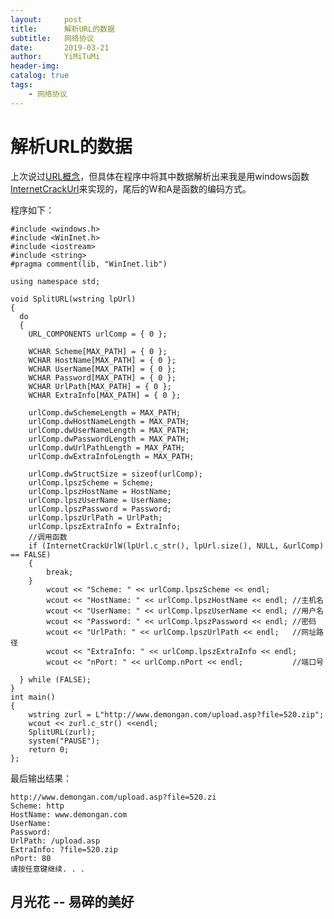 ```yaml
---
layout:     post
title:      解析URL的数据
subtitle:   网络协议
date:       2019-03-21
author:     YiMiTuMi
header-img: 
catalog: true
tags:
    - 网络协议
---
```

# 解析URL的数据

上次说过[URL概念](http://yimitumi.com/2019/03/19/URL概念/)，但具体在程序中将其中数据解析出来我是用windows函数[InternetCrackUrl](https://docs.microsoft.com/en-us/windows/desktop/api/wininet/nf-wininet-internetcrackurlw)来实现的，尾后的W和A是函数的编码方式。

程序如下：

	#include <windows.h>
	#include <WinInet.h>
	#include <iostream>
	#include <string>
	#pragma comment(lib, "WinInet.lib") 

	using namespace std;

	void SplitURL(wstring lpUrl)
	{
	  do 
	  {
	    URL_COMPONENTS urlComp = { 0 };
	
	    WCHAR Scheme[MAX_PATH] = { 0 };
	    WCHAR HostName[MAX_PATH] = { 0 };
	    WCHAR UserName[MAX_PATH] = { 0 };
	    WCHAR Password[MAX_PATH] = { 0 };
	    WCHAR UrlPath[MAX_PATH] = { 0 };
	    WCHAR ExtraInfo[MAX_PATH] = { 0 };
	
	    urlComp.dwSchemeLength = MAX_PATH;
	    urlComp.dwHostNameLength = MAX_PATH;
	    urlComp.dwUserNameLength = MAX_PATH;
	    urlComp.dwPasswordLength = MAX_PATH;
	    urlComp.dwUrlPathLength = MAX_PATH;
	    urlComp.dwExtraInfoLength = MAX_PATH;
	    
	    urlComp.dwStructSize = sizeof(urlComp);
	    urlComp.lpszScheme = Scheme;
	    urlComp.lpszHostName = HostName;
	    urlComp.lpszUserName = UserName;
	    urlComp.lpszPassword = Password;
	    urlComp.lpszUrlPath = UrlPath;
	    urlComp.lpszExtraInfo = ExtraInfo;
	    //调用函数
	    if (InternetCrackUrlW(lpUrl.c_str(), lpUrl.size(), NULL, &urlComp) == FALSE)
	    {
	        break;
	    }
	        wcout << "Scheme: " << urlComp.lpszScheme << endl;
	        wcout << "HostName: " << urlComp.lpszHostName << endl; //主机名
	        wcout << "UserName: " << urlComp.lpszUserName << endl; //用户名
	        wcout << "Password: " << urlComp.lpszPassword << endl; //密码
	        wcout << "UrlPath: " << urlComp.lpszUrlPath << endl;   //网址路径
	        wcout << "ExtraInfo: " << urlComp.lpszExtraInfo << endl; 
	        wcout << "nPort: " << urlComp.nPort << endl;           //端口号
	        
	  } while (FALSE);
	}
	int main()
	{
	    wstring zurl = L"http://www.demongan.com/upload.asp?file=520.zip";
	    wcout << zurl.c_str() <<endl;
	    SplitURL(zurl);
	    system("PAUSE");
	    return 0;
	};

最后输出结果：

	http://www.demongan.com/upload.asp?file=520.zi
	Scheme: http
	HostName: www.demongan.com
	UserName:
	Password:
	UrlPath: /upload.asp
	ExtraInfo: ?file=520.zip
	nPort: 80
	请按任意键继续. . .

## 月光花 -- 易碎的美好
